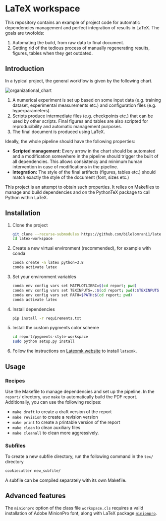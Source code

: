 # LaTeX workspace

This repository contains an example of project code for automatic dependencies management and perfect integration of results in LaTeX. The goals are twofolds:

1. Automating the build, from raw data to final document.
2. Getting rid of the tedious process of manually regenerating results, figures, tables when they get outdated.

## Introduction

In a typical project, the general workflow is given by the following chart.

![organizational_chart](https://i.ibb.co/b6xSVyq/organizational-chart.png)

1. A numerical experiment is set up based on some input data (e.g. training dataset, experimental measurements etc.) and configuration files (e.g. hyperparameters).
2. Scripts produce intermediate files (e.g. checkpoints etc.) that can be used by other scripts. Final figures and tables are also scripted for reproducibility and automatic management purposes.
3. The final document is produced using LaTeX.

Ideally, the whole pipeline should have the following properties:

- **Scripted management:** Every arrow in the chart should be automated and a modification somewhere in the pipeline should trigger the built of all dependencies. This allows consistency and minimum human intervention in case of modifications in the pipeline.
- **Integration:** The style of the final artifacts (figures, tables etc.) should match exactly the style of the document (font, sizes etc.)

This project is an attempt to obtain such properties. It relies on Makefiles to manage and build dependencies and on the PythonTeX package to call Python within LaTeX.

## Installation

1. Clone the project

    ```bash
    git clone --recurse-submodules https://github.com/bilelomrani1/latex-workspace.git
    cd latex-workspace
    ````

2. Create a new virtual environment (recommended), for example with conda

    ```bash
    conda create -n latex python=3.8
    conda activate latex
    ```

3. Set your environment variables

    ```bash
    conda env config vars set MATPLOTLIBRC=$(cd report; pwd)
    conda env config vars set TEXINPUTS=.:$(cd report; pwd):$TEXINPUTS
    conda env config vars set PATH=$PATH:$(cd report; pwd)
    conda activate latex
    ```

4. Install dependencies

    ```bash
    pip install -r requirements.txt
    ```

5. Install the custom pygments color scheme

    ```bash
    cd report/pygments-style-workspace
    sudo python setup.py install
    ```

6. Follow the instructions on [Latexmk website](https://mg.readthedocs.io/latexmk.html) to install `latexmk`.

## Usage

### Recipes

Use the Makefile to manage dependencies and set up the pipeline. In the `report/` directory, use `make` to automatically build the PDF report. Additionally, you can use the following recipes:

- `make draft` to create a draft version of the report
- `make revision` to create a revision version
- `make print` to create a printable version of the report
- `make clean` to clean auxiliary files
- `make cleanall` to clean more aggressively.

### Subfiles

To create a new subfile directory, run the following command in the `tex/` directory

```bash
cookiecutter new_subfile/
```

A subfile can be compiled separately with its own Makefile.

## Advanced features

The `minionpro` option of the class file `workspace.cls` requires a valid installation of Adobe MinionPro font, along with LaTeX package [`minionpro`](https://www.ctan.org/pkg/minionpro).
